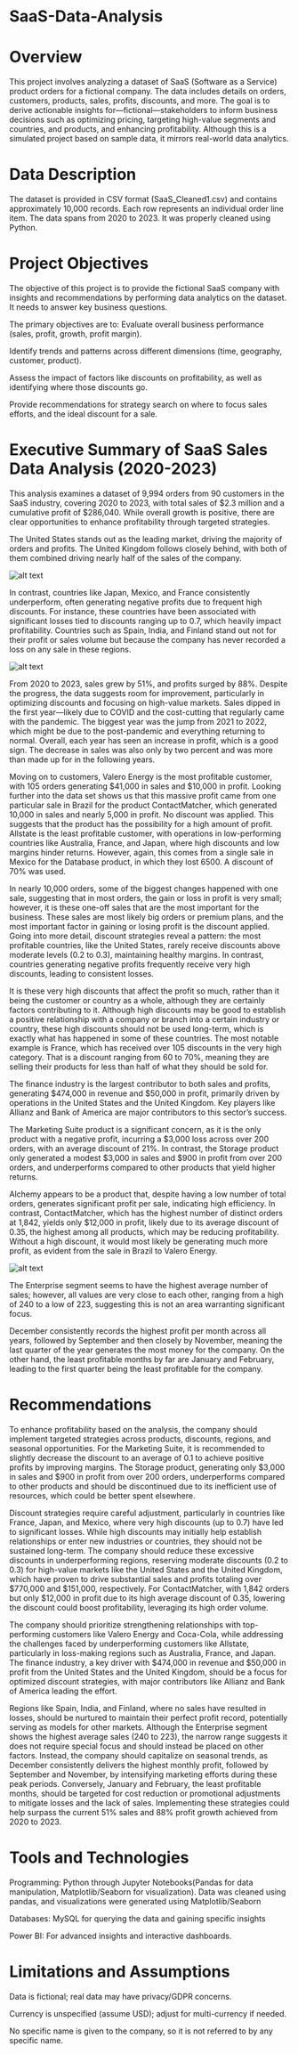# SaaS-Data-Analysis


# Overview

This project involves analyzing a dataset of SaaS (Software as a Service) product orders for a fictional company. The data includes details on orders, customers, products, sales, profits, discounts, and more. The goal is to derive actionable insights for—fictional—stakeholders to inform business decisions such as optimizing pricing, targeting high-value segments and countries, and products, and enhancing profitability.
Although this is a simulated project based on sample data, it mirrors real-world data analytics. 

# Data Description
The dataset is provided in CSV format (SaaS_Cleaned1.csv) and contains approximately 10,000 records. Each row represents an individual order line item. The data spans from 2020 to 2023. It was properly cleaned using Python.

# Project Objectives
The objective of this project is to provide the fictional SaaS company with insights and recommendations by performing data analytics on the dataset. It needs to answer key business questions.

The primary objectives are to:
Evaluate overall business performance (sales, profit, growth, profit margin).

Identify trends and patterns across different dimensions (time, geography, customer, product).

Assess the impact of factors like discounts on profitability, as well as identifying where those discounts go.

Provide recommendations for strategy search on where to focus sales efforts, and the ideal discount for a sale.

# Executive Summary of SaaS Sales Data Analysis (2020-2023)

This analysis examines a dataset of 9,994 orders from 90 customers in the SaaS industry, covering 2020 to 2023, with total sales of $2.3 million and a cumulative profit of $286,040. While overall growth is positive, there are clear opportunities to enhance profitability through targeted strategies.

The United States stands out as the leading market, driving the majority of orders and profits. The United Kingdom follows closely behind, with both of them combined driving nearly half of the sales of the company.

![alt text](https://github.com/Lucas-Coding/SaaS-Data-Analysis/blob/main/SaaS/visualisations/countries.png?raw=true)

In contrast, countries like Japan, Mexico, and France consistently underperform, often generating negative profits due to frequent high discounts. For instance, these countries have been associated with significant losses tied to discounts ranging up to 0.7, which heavily impact profitability.
Countries such as Spain, India, and Finland stand out not for their profit or sales volume but because the company has never recorded a loss on any sale in these regions.








![alt text](https://github.com/Lucas-Coding/SaaS-Data-Analysis/blob/main/SaaS/visualisations/table.png?raw=true)



From 2020 to 2023, sales grew by 51%, and profits surged by 88%. Despite the progress, the data suggests room for improvement, particularly in optimizing discounts and focusing on high-value markets. Sales dipped in the first year—likely due to COVID and the cost-cutting that regularly came with the pandemic. The biggest year was the jump from 2021 to 2022, which might be due to the post-pandemic and everything returning to normal. 
Overall, each year has seen an increase in profit, which is a good sign. The decrease in sales was also only by two percent and was more than made up for in the following years.

Moving on to customers, Valero Energy is the most profitable customer, with 105 orders generating $41,000 in sales and $10,000 in profit. Looking further into the data set shows us that this massive profit came from one particular sale in Brazil for the product ContactMatcher, which generated 10,000 in sales and nearly 5,000 in profit. No discount was applied. This suggests that the product has the possibility for a high amount of profit.
Allstate is the least profitable customer, with operations in low-performing countries like Australia, France, and Japan, where high discounts and low margins hinder returns. However, again, this comes from a single sale in Mexico for the Database product, in which they lost 6500. A discount of 70% was used.

In nearly 10,000 orders, some of the biggest changes happened with one sale, suggesting that in most orders, the gain or loss in profit is very small; however, it is these one-off sales that are the most important for the business. These sales are most likely big orders or premium plans, and the most important factor in gaining or losing profit is the discount applied.
Going into more detail, discount strategies reveal a pattern: the most profitable countries, like the United States, rarely receive discounts above moderate levels (0.2 to 0.3), maintaining healthy margins. In contrast, countries generating negative profits frequently receive very high discounts, leading to consistent losses.

It is these very high discounts that affect the profit so much, rather than it being the customer or country as a whole, although they are certainly factors contributing to it. Although high discounts may be good to establish a positive relationship with a company or branch into a certain industry or country, these high discounts should not be used long-term, which is exactly what has happened in some of these countries. 
The most notable example is France, which has received over 105 discounts in the very high category. That is a discount ranging from 60 to 70%, meaning they are selling their products for less than half of what they should be sold for.

The finance industry is the largest contributor to both sales and profits, generating $474,000 in revenue and $50,000 in profit, primarily driven by operations in the United States and the United Kingdom. Key players like Allianz and Bank of America are major contributors to this sector’s success. 

The Marketing Suite product is a significant concern, as it is the only product with a negative profit, incurring a $3,000 loss across over 200 orders, with an average discount of 21%. In contrast, the Storage product only generated a modest $3,000 in sales and $900 in profit from over 200 orders, and underperforms compared to other products that yield higher returns.

Alchemy appears to be a product that, despite having a low number of total orders, generates significant profit per sale, indicating high efficiency. In contrast, ContactMatcher, which has the highest number of distinct orders at 1,842, yields only $12,000 in profit, likely due to its average discount of 0.35, the highest among all products, which may be reducing profitability. Without a high discount, it would most likely be generating much more profit, as evident from the sale in Brazil to Valero Energy.


![alt text](https://github.com/Lucas-Coding/SaaS-Data-Analysis/blob/main/SaaS/visualisations/revenue.png?raw=true)




The Enterprise segment seems to have the highest average number of sales; however, all values are very close to each other, ranging from a high of 240 to a low of 223, suggesting this is not an area warranting significant focus.

December consistently records the highest profit per month across all years, followed by September and then closely by November, meaning the last quarter of the year generates the most money for the company. On the other hand, the least profitable months by far are January and February,  leading to the first quarter being the least profitable for the company.

# Recommendations

To enhance profitability based on the analysis, the company should implement targeted strategies across products, discounts, regions, and seasonal opportunities. For the Marketing Suite, it is recommended to slightly decrease the discount to an average of 0.1 to achieve positive profits by improving margins.
The Storage product, generating only $3,000 in sales and $900 in profit from over 200 orders, underperforms compared to other products and should be discontinued due to its inefficient use of resources, which could be better spent elsewhere.

Discount strategies require careful adjustment, particularly in countries like France, Japan, and Mexico, where very high discounts (up to 0.7) have led to significant losses. While high discounts may initially help establish relationships or enter new industries or countries, they should not be sustained long-term.
The company should reduce these excessive discounts in underperforming regions, reserving moderate discounts (0.2 to 0.3) for high-value markets like the United States and the United Kingdom, which have proven to drive substantial sales and profits totaling over $770,000 and $151,000, respectively. For ContactMatcher, with 1,842 orders but only $12,000 in profit due to its high average discount of 0.35, lowering the discount could boost profitability, leveraging its high order volume.

The company should prioritize strengthening relationships with top-performing customers like Valero Energy and Coca-Cola, while addressing the challenges faced by underperforming customers like Allstate, particularly in loss-making regions such as Australia, France, and Japan.
The finance industry, a key driver with $474,000 in revenue and $50,000 in profit from the United States and the United Kingdom, should be a focus for optimized discount strategies, with major contributors like Allianz and Bank of America leading the effort.

Regions like Spain, India, and Finland, where no sales have resulted in losses, should be nurtured to maintain their perfect profit record, potentially serving as models for other markets.
Although the Enterprise segment shows the highest average sales (240 to 223), the narrow range suggests it does not require special focus and should instead be placed on other factors.
Instead, the company should capitalize on seasonal trends, as December consistently delivers the highest monthly profit, followed by September and November, by intensifying marketing efforts during these peak periods.
Conversely, January and February, the least profitable months, should be targeted for cost reduction or promotional adjustments to mitigate losses and the lack of sales. Implementing these strategies could help surpass the current 51% sales and 88% profit growth achieved from 2020 to 2023.

# Tools and Technologies 
Programming: Python through Jupyter Notebooks(Pandas for data manipulation, Matplotlib/Seaborn for visualization). Data was cleaned using pandas, and visualizations were generated using Matplotlib/Seaborn

Databases: MySQL for querying the data and gaining specific insights

Power BI:  For advanced insights and interactive dashboards.


# Limitations and Assumptions 
Data is fictional; real data may have privacy/GDPR concerns.

Currency is unspecified (assume USD); adjust for multi-currency if needed.

No specific name is given to the company, so it is not referred to by any specific name.


